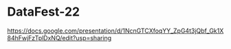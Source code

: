 # DataFest-22

https://docs.google.com/presentation/d/1NcnGTCXfoqYY_ZpG4t3jQbf_Gk1X84hFwjFzTplDxNQ/edit?usp=sharing
